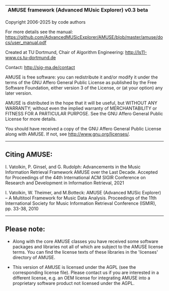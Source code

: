 |AMUSE framework (Advanced MUsic Explorer) v0.3 beta|
|---------------------------------------------------|

Copyright 2006-2025 by code authors

For more details see the manual:
<https://github.com/AdvancedMUSicExplorer/AMUSE/blob/master/amuse/docs/user_manual.pdf>

Created at TU Dortmund, Chair of Algorithm Engineering:
<http://ls11-www.cs.tu-dortmund.de>

Contact:
<http://sig-ma.de/contact>

AMUSE is free software: you can redistribute it and/or modify
it under the terms of the GNU Affero General Public License as published by
the Free Software Foundation, either version 3 of the License, or
(at your option) any later version.

AMUSE is distributed in the hope that it will be useful,
but WITHOUT ANY WARRANTY; without even the implied warranty of
MERCHANTABILITY or FITNESS FOR A PARTICULAR PURPOSE. See the
GNU Affero General Public License for more details.

You should have received a copy of the GNU Affero General Public License
along with AMUSE. If not, see <http://www.gnu.org/licenses/>.

-------------
Citing AMUSE:
-------------
I. Vatolkin, P. Ginsel, and G. Rudolph: Advancements in the Music Information Retrieval Framework AMUSE over the Last Decade. Accepted for Proceedings of the 44th International ACM SIGIR Conference on Research and Development in Information Retrieval, 2021

I. Vatolkin, W. Theimer, and M.Botteck: AMUSE (Advanced MUSic Explorer) – A Multitool Framework for Music Data Analysis. Proceedings of the 11th International Society for Music Information Retrieval Conference (ISMIR), pp. 33-38, 2010

------------
Please note:
------------

* Along with the core AMUSE classes you have received some software
  packages and libraries not all of which are subject to the AMUSE
  license terms. You can find the license texts of these libraries
  in the 'licenses' directory of AMUSE.
  
* This version of AMUSE is licensed under the AGPL (see the
  corresponding license file). Please contact us if you are
  interested in a different license, e.g. an OEM license for
  integrating AMUSE into a proprietary software product
  not licensed under the AGPL.
